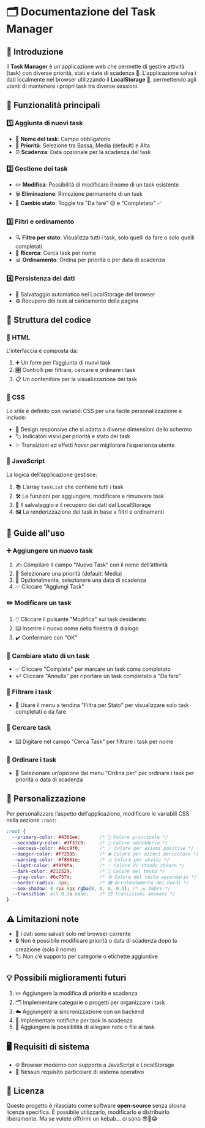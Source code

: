 # 🗂️ Documentazione del Task Manager

## 📌 Introduzione

Il **Task Manager** è un'applicazione web che permette di gestire attività (task) con diverse priorità, stati e date di scadenza 📅. L'applicazione salva i dati localmente nel browser utilizzando il **LocalStorage** 💾, permettendo agli utenti di mantenere i propri task tra diverse sessioni.

## 🚀 Funzionalità principali

### 1️⃣ Aggiunta di nuovi task

* 📝 **Nome del task**: Campo obbligatorio
* 🔽 **Priorità**: Selezione tra Bassa, Media (default) e Alta
* ⏰ **Scadenza**: Data opzionale per la scadenza del task

### 2️⃣ Gestione dei task

* ✏️ **Modifica**: Possibilità di modificare il nome di un task esistente
* 🗑️ **Eliminazione**: Rimozione permanente di un task
* 🔄 **Cambio stato**: Toggle tra "Da fare" 🟡 e "Completato" ✅

### 3️⃣ Filtri e ordinamento

* 🔍 **Filtro per stato**: Visualizza tutti i task, solo quelli da fare o solo quelli completati
* 🧠 **Ricerca**: Cerca task per nome
* 📊 **Ordinamento**: Ordina per priorità o per data di scadenza

### 4️⃣ Persistenza dei dati

* 💾 Salvataggio automatico nel LocalStorage del browser
* ♻️ Recupero dei task al caricamento della pagina

## 🧱 Struttura del codice

### 🧾 HTML

L'interfaccia è composta da:

1. ➕ Un form per l’aggiunta di nuovi task
2. 🎛️ Controlli per filtrare, cercare e ordinare i task
3. 📋 Un contenitore per la visualizzazione dei task

### 🎨 CSS

Lo stile è definito con variabili CSS per una facile personalizzazione e include:

* 📱 Design responsive che si adatta a diverse dimensioni dello schermo
* 🏷️ Indicatori visivi per priorità e stato dei task
* ✨ Transizioni ed effetti *hover* per migliorare l’esperienza utente

### 📜 JavaScript

La logica dell’applicazione gestisce:

1. 📚 L’array `taskList` che contiene tutti i task
2. 🛠️ Le funzioni per aggiungere, modificare e rimuovere task
3. 💾 Il salvataggio e il recupero dei dati dal LocalStorage
4. 🖼️ La renderizzazione dei task in base a filtri e ordinamenti

## 🧭 Guide all'uso

### ➕ Aggiungere un nuovo task

1. ✍️ Compilare il campo "Nuovo Task" con il nome dell’attività
2. 🔽 Selezionare una priorità (default: Media)
3. 📆 Opzionalmente, selezionare una data di scadenza
4. ✅ Cliccare "Aggiungi Task"

### ✏️ Modificare un task

1. 🖱️ Cliccare il pulsante "Modifica" sul task desiderato
2. ⌨️ Inserire il nuovo nome nella finestra di dialogo
3. ✔️ Confermare con "OK"

### 🔁 Cambiare stato di un task

* ✅ Cliccare "Completa" per marcare un task come completato
* ↩️ Cliccare "Annulla" per riportare un task completato a "Da fare"

### 🧮 Filtrare i task

* 🧲 Usare il menu a tendina "Filtra per Stato" per visualizzare solo task completati o da fare

### 🔎 Cercare task

* ⌨️ Digitare nel campo "Cerca Task" per filtrare i task per nome

### 📑 Ordinare i task

* 🔀 Selezionare un’opzione dal menu "Ordina per" per ordinare i task per priorità o data di scadenza

## 🎨 Personalizzazione

Per personalizzare l’aspetto dell’applicazione, modificare le variabili CSS nella sezione `:root`:

```css
:root {
  --primary-color: #4361ee;       /* 🎨 Colore principale */
  --secondary-color: #3f37c9;     /* 🎨 Colore secondario */
  --success-color: #4cc9f0;       /* ✅ Colore per azioni positive */
  --danger-color: #f72585;        /* ❌ Colore per azioni pericolose */
  --warning-color: #f8961e;       /* ⚠️ Colore per avvisi */
  --light-color: #f8f9fa;         /* 💡 Colore di sfondo chiaro */
  --dark-color: #212529;          /* 🖤 Colore del testo */
  --gray-color: #6c757d;          /* ⚙️ Colore del testo secondario */
  --border-radius: 8px;           /* 🟦 Arrotondamento dei bordi */
  --box-shadow: 0 4px 6px rgba(0, 0, 0, 0.1); /* 🌫️ Ombre */
  --transition: all 0.3s ease;    /* 🎞️ Transizioni animate */
}
```

## ⚠️ Limitazioni note

* 📍 I dati sono salvati solo nel browser corrente
* 🔒 Non è possibile modificare priorità o data di scadenza dopo la creazione (solo il nome)
* 🏷️ Non c’è supporto per categorie o etichette aggiuntive

## 💡 Possibili miglioramenti futuri

1. ✏️ Aggiungere la modifica di priorità e scadenza
2. 🗂️ Implementare categorie o progetti per organizzare i task
3. ☁️ Aggiungere la sincronizzazione con un backend
4. 🔔 Implementare notifiche per task in scadenza
5. 📎 Aggiungere la possibilità di allegare note o file ai task

## 🖥️ Requisiti di sistema

* 🌐 Browser moderno con supporto a JavaScript e LocalStorage
* 🧰 Nessun requisito particolare di sistema operativo

## 🪪 Licenza

Questo progetto è rilasciato come software **open-source** senza alcuna licenza specifica.
È possibile utilizzarlo, modificarlo e distribuirlo liberamente.
Ma se volete offrirmi un kebab… ci sono 😎🥙😂
